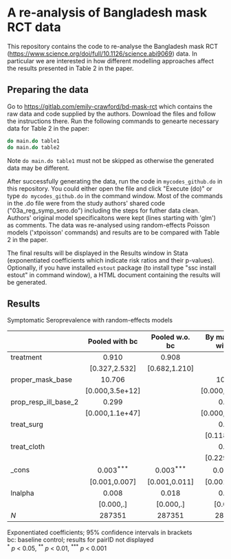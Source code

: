 # A re-analysis of Bangladesh mask RCT data
This repository contains the code to re-analyse the Bangladesh mask RCT (https://www.science.org/doi/full/10.1126/science.abi9069) data. In particular we are interested in how different modelling approaches affect the results presented in Table 2 in the paper.

## Preparing the data
Go to https://gitlab.com/emily-crawford/bd-mask-rct which contains the raw data and code supplied by the authors. Download the files and follow the instructions there. Run the following commands to genearte necessary data for Table 2 in the paper:
```stata
do main.do table1
do main.do table2
```
Note `do main.do table1` must not be skipped as otherwise the generated data may be different.

After successfully generating the data, run the code in `mycodes_github.do` in this repository. You could either open the file and click "Execute (do)" or type `do mycodes_github.do` in the command window. Most of the commands in the .do file were from the study authors' shared code ("03a_reg_symp_sero.do") including the steps for futher data clean. Authors' original model specificaitons were kept (lines starting with 'glm') as comments. The data was re-analysed using random-effects Poisson models ('xtpoisson' commands) and results are to be compared with Table 2 in the paper.

The final results will be displayed in the Results window in Stata (exponentiated coefficients which indicate risk ratios and their p-values). Optionally, if you have installed `estout` package (to install type "ssc install estout" in command window), a HTML document containing the results will be generated.

## Results

Symptomatic Seroprevalence with random-effects models

|              |         Pooled with bc                  |         Pooled w.o. bc                  |   By mask type with bc                  |   By mask type w.o. bc                  |
| ------------ | :-------------------------------------: | :-------------------------------------: | :-------------------------------------: | :-------------------------------------: |
| treatment    |                  0.910                  |                  0.908                  |                                         |                                         |
|              |          [0.327,2.532]                  |          [0.682,1.210]                  |                                         |                                         |
| proper\_mask\_base |                 10.706                  |                                         |                 10.817                  |                                         |
|              |        [0.000,3.5e+12]                  |                                         |        [0.000,5.3e+11]                  |                                         |
| prop\_resp\_ill\_base\_2 |                  0.299                  |                                         |                  0.291                  |                                         |
|              |        [0.000,1.1e+47]                  |                                         |        [0.000,2.1e+46]                  |                                         |
| treat\_surg   |                                         |                                         |                  0.896                  |                  0.900                  |
|              |                                         |                                         |          [0.118,6.791]                  |          [0.424,1.912]                  |
| treat\_cloth  |                                         |                                         |                  0.943                  |                  0.927                  |
|              |                                         |                                         |          [0.229,3.892]                  |          [0.363,2.365]                  |
| \_cons       |                  0.003<sup>\*\*\*</sup> |                  0.003<sup>\*\*\*</sup> |                  0.003<sup>\*\*\*</sup> |                  0.003<sup>\*\*\*</sup> |
|              |          [0.001,0.007]                  |          [0.001,0.011]                  |          [0.001,0.012]                  |          [0.001,0.009]                  |
| lnalpha      |                  0.008                  |                  0.018                  |                  0.008                  |                  0.018                  |
|              |              [0.000,.]                  |              [0.000,.]                  |              [0.000,.]                  |              [0.000,.]                  |
| *N*          |                 287351                  |                 287351                  |                 287351                  |                 287351                  |

Exponentiated coefficients; 95\% confidence intervals in brackets<br>
bc: baseline control; results for pairID not displayed<br>
<sup>\*</sup> *p* < 0.05, <sup>\*\*</sup> *p* < 0.01, <sup>\*\*\*</sup> *p* < 0.001
